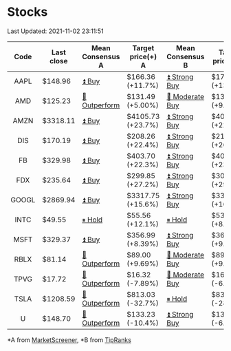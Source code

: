 # Stocks
Last Updated: 2021-11-02 23:11:51

|Code|Last close|Mean Consensus A|Target price(+) A|Mean Consensus B|Target price(+) B|
|:--:|-|-|-|-|-|
|AAPL|$148.96|[⏫ Buy](https://m.marketscreener.com/quote/stock/-4849/)|$166.36 (+11.7%)|[⏫ Strong Buy](https://www.tipranks.com/stocks/aapl/forecast)|$170.00 (+13.35%)|
|AMD|$125.23|[🔼 Outperform](https://m.marketscreener.com/quote/stock/-19475876/)|$131.49 (+5.00%)|[🔼 Moderate Buy](https://www.tipranks.com/stocks/amd/forecast)|$136.57 (+9.06%)|
|AMZN|$3318.11|[⏫ Buy](https://m.marketscreener.com/quote/stock/-12864605/)|$4105.73 (+23.7%)|[⏫ Strong Buy](https://www.tipranks.com/stocks/amzn/forecast)|$4065.33 (+22.15%)|
|DIS|$170.19|[⏫ Buy](https://m.marketscreener.com/quote/stock/-4842/)|$208.26 (+22.4%)|[⏫ Strong Buy](https://www.tipranks.com/stocks/dis/forecast)|$215.06 (+26.36%)|
|FB|$329.98|[⏫ Buy](https://m.marketscreener.com/quote/stock/-10547141/)|$403.70 (+22.3%)|[⏫ Strong Buy](https://www.tipranks.com/stocks/fb/forecast)|$405.59 (+23.92%)|
|FDX|$235.64|[⏫ Buy](https://m.marketscreener.com/quote/stock/-12585/)|$299.85 (+27.2%)|[⏫ Strong Buy](https://www.tipranks.com/stocks/fdx/forecast)|$304.65 (+29.16%)|
|GOOGL|$2869.94|[⏫ Buy](https://m.marketscreener.com/quote/stock/-24203373/)|$3317.75 (+15.6%)|[⏫ Strong Buy](https://www.tipranks.com/stocks/googl/forecast)|$3331.35 (+16.08%)|
|INTC|$49.55|[⏸ Hold](https://m.marketscreener.com/quote/stock/-4829/)|$55.56 (+12.1%)|[⏸ Hold](https://www.tipranks.com/stocks/intc/forecast)|$53.81 (+8.98%)|
|MSFT|$329.37|[⏫ Buy](https://m.marketscreener.com/quote/stock/-4835/)|$356.99 (+8.39%)|[⏫ Strong Buy](https://www.tipranks.com/stocks/msft/forecast)|$364.36 (+9.57%)|
|RBLX|$81.14|[🔼 Outperform](https://m.marketscreener.com/quote/stock/-117793644/)|$89.00 (+9.69%)|[🔼 Moderate Buy](https://www.tipranks.com/stocks/rblx/forecast)|$89.00 (+9.69%)|
|TPVG|$17.72|[🔼 Outperform](https://m.marketscreener.com/quote/stock/-15933327/)|$16.32 (-7.89%)|[🔼 Moderate Buy](https://www.tipranks.com/stocks/tpvg/forecast)|$16.60 (-6.32%)|
|TSLA|$1208.59|[🔼 Outperform](https://m.marketscreener.com/quote/stock/-6344549/)|$813.03 (-32.7%)|[⏸ Hold](https://www.tipranks.com/stocks/tsla/forecast)|$835.53 (-28.06%)|
|U|$148.70|[🔼 Outperform](https://m.marketscreener.com/quote/stock/-112492634/)|$133.23 (-10.4%)|[⏫ Strong Buy](https://www.tipranks.com/stocks/u/forecast)|$138.80 (-6.66%)|


*A from [MarketScreener](https://www.marketscreener.com), *B from [TipRanks](https://www.tipranks.com)

